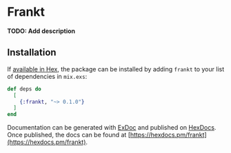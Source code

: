 # Frankt

**TODO: Add description**

## Installation

If [available in Hex](https://hex.pm/docs/publish), the package can be installed
by adding `frankt` to your list of dependencies in `mix.exs`:

```elixir
def deps do
  [
    {:frankt, "~> 0.1.0"}
  ]
end
```

Documentation can be generated with [ExDoc](https://github.com/elixir-lang/ex_doc)
and published on [HexDocs](https://hexdocs.pm). Once published, the docs can
be found at [https://hexdocs.pm/frankt](https://hexdocs.pm/frankt).

